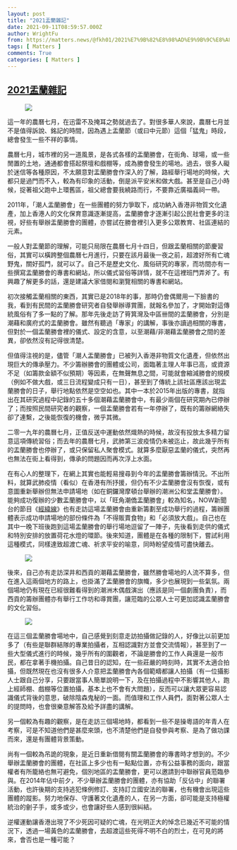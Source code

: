 ```yaml
---
layout: post
title: "2021盂蘭雜記"
date: 2021-09-11T08:59:57.000Z
author: WrightFu
from: https://matters.news/@fkh01/2021%E7%9B%82%E8%98%AD%E9%9B%9C%E8%A8%98-bafyreic7davy6bftlfzsdlriogybjcjtqdtyubnqhytqhaqlocblhdrovi
tags: [ Matters ]
comments: True
categories: [ Matters ]
---
```

<!--1631350797000-->
[2021盂蘭雜記](https://matters.news/@fkh01/2021%E7%9B%82%E8%98%AD%E9%9B%9C%E8%A8%98-bafyreic7davy6bftlfzsdlriogybjcjtqdtyubnqhytqhaqlocblhdrovi)
------

<div>
<figure class="image"><img src="https://assets.matters.news/embed/54b97ee0-39e8-44e5-ba7a-220d01f57d3e.jpeg" data-asset-id="54b97ee0-39e8-44e5-ba7a-220d01f57d3e" referrerpolicy="no-referrer"><figcaption><span></span></figcaption></figure><p>這一年的農曆七月，在迅雷不及掩耳之勢就過去了。對很多華人來說，農曆七月並不是值得訴說、銘記的時間，因為遇上盂蘭節（或曰中元節）這個「猛鬼」時段，總會發生一些不祥的事情。</p><p>農曆七月，城市裡的另一道風景，是各式各樣的盂蘭勝會，在街角、球場，或一些閒置的土地，通通都會搭起祭壇和戲棚等，成為勝會發生的場地。過去，很多人礙於迷信等各種原因，不太願意對盂蘭勝會作深入的了解，路經舉行場地的時候，大都只是過門而不入，較為有印象的活動，倒是派平安米和做大戲。甚至是自己小時候，捉著祖父跑中上環舊區，祖父總會要我繞路而行，不要靠近廣福義祠一帶。</p><p>2011年，「潮人盂蘭勝會」在一些團體的努力爭取下，成功納入香港非物質文化遺產，加上香港人的文化保育意識逐漸提高，盂蘭勝會才逐漸引起公民社會更多的注視，好些有舉辦盂蘭勝會的團體，亦嘗試在勝會裡引入更多公眾教育、社區連結的元素。</p><p>一般人對盂蘭節的理解，可能只局限在農曆七月十四日，但跟盂蘭相關的節慶習俗，其實可以橫跨整個農曆七月進行，只要在該月最後一夜之前，超渡好所有亡魂野鬼，關好孤門，就可以了。自己不是歷史文化、風俗研究的專家，而坊間亦有一些撰寫盂蘭勝會的專書和網站，所以儀式習俗等詳情，就不在這裡班門弄斧了。有興趣了解更多的話，還是建議大家借閱和瀏覽相關的專書和網站。</p><p>初次接觸盂蘭相關的東西，其實已是2018年的事，那時仍會偶爾用一下臉書的我，看到有民間的盂蘭勝會研究者自發舉辦導賞團，就報名參加了，才開始對這傳統風俗有了多一點的了解。那年先後走訪了筲箕灣及中區卌間的盂蘭勝會，分別是潮藉和廣府式的盂蘭勝會。雖然有聽過「專家」的講解，事後亦讀過相關的專書，但對於一個盂蘭勝會裡的儀式、設定的含意，以至潮藉/非潮藉盂蘭勝會之間的差異，卻依然沒有記得很清楚。</p><p>但值得注視的是，儘管「潮人盂蘭勝會」已被列入香港非物質文化遺產，但依然出現巨大的傳承壓力。不少籌辦勝會的團體或公司，面臨著主理人年事已高，或資源不足（如籌款金額不似預期）等因素，在無聲無息之間，可能就會縮減勝會的規模（例如不做大戲，或三日流程變成只有一日），甚至到了傳統上該社區應該出現盂蘭勝會的日子，舉行地點依然是空空如也。其中一本於2015年出版的專書，就指出在其研究過程中記錄的五十多個潮藉盂蘭勝會中，有最少兩個在研究期內已停辦了；而按照民間研究者的觀察，一個盂蘭勝會若有一年停辦了，既有的籌辦網絡失卻了連繫，之後能恢復的機會，微乎其微。</p><p>二零一九年的農曆七月，正值反送中運動依然熾熱的時候，故沒有投放太多精力留意這項傳統習俗；而去年的農曆七月，武肺第三波疫情仍未被迄止，故此幾乎所有的盂蘭勝會也停辦了，或只保留私人聚會模式。就算多麼厭惡盂蘭的儀式，突然再也無法在街上看得到，傳承的問題因而再次浮上水面。</p><p>在有心人的整理下，在網上其實也能輕易搜尋到今年的盂蘭勝會籌辦情況。不出所料，就算武肺疫情（看似）在香港有所抒援，但仍有不少盂蘭勝會沒有恢復，或有意圖重新舉辦但無法申請場地（如在銅鑼灣摩頓台舉辦的潮洲公和堂盂蘭勝會）。能夠成功復辦的少數盂蘭勝會中，以「旺角潮僑盂蘭勝會」較為知名，NOW新聞台的節目《<a href="https://news.now.com/home/local/player?newsId=447882&catCode=125&topicId=647&main=y" target="_blank">經緯線</a>》也有走訪這場盂蘭勝會由重新籌劃至成功舉行的過程，籌辦團體表示成功申請場地的部份條件為「不得販賣食物」和「必須放大戲」。自己也在其中一晚下班後跑到這場盂蘭勝會的舉行場地逗留了一陣子，先後看到走供的儀式和特別安排的放置荷花水燈的環節。後來知道，團體是在各種的限制下，嘗試利用這種模式，同樣達致超渡亡魂、祈求平安的喻意，同時盼望疫情可盡快離去。</p><figure class="image"><img src="https://assets.matters.news/embed/0f6182cf-20fb-4dc8-8552-1a6c33d96218.jpeg" data-asset-id="0f6182cf-20fb-4dc8-8552-1a6c33d96218" referrerpolicy="no-referrer"><figcaption><span></span></figcaption></figure><p>後來，自己亦有走訪深井和西貢的潮藉盂蘭勝會，雖然勝會場地的人流不算多，但在進入這兩個地方的路上，也掛滿了盂蘭勝會的旗幟，多少也展現到一些氣氛。兩個場地仍有現在已經很難看得到的潮洲木偶戲演出（應該是同一個劇團負責），而西貢的籌辦團體亦有舉行工作坊和導賞團，讓蒞臨的公眾人士可更加認識盂蘭勝會的文化習俗。</p><figure class="image"><img src="https://assets.matters.news/embed/1fb4f2ce-91a9-4438-90c6-aa10b9cf1b11.jpeg" data-asset-id="1fb4f2ce-91a9-4438-90c6-aa10b9cf1b11" referrerpolicy="no-referrer"><figcaption><span></span></figcaption></figure><p>在這三個盂蘭勝會場地中，自己感覺到刻意走訪拍攝做記錄的人，好像比以前更加多了（有些是聯群結隊的專業拍攝者，互相認識對方並會交流情報），甚至到了一些大型儀式進行的時候，幾乎所有的圍觀者，不論是勝會的工作人員還是一般市民，都在拿著手機拍攝。自己昔日的認知，在一些莊嚴的時刻時，其實不太適合拍攝，但既然現在也沒有很多人介意把盂蘭勝會內各個範疇都讓人拍攝（有一位攝影人士跟自己分享，只要跟當事人簡單說明一下，及在拍攝過程中不影響其他人，跑上經師棚、戲棚等位置拍攝，基本上也不會有大問題），反而可以讓大眾更容易認識儀式背後的意思，破除陰森鬼秘的一面。而值理和工作人員們，面對著公眾人士的提問時，也會很樂意解答及給予詳盡的講解。</p><p>另一個較為有趣的觀察，是在走訪三個場地時，都看到一些不是操粵語的年青人在考察，可是不知道他們是甚麼來頭，也不清楚他們是自發參與考察、是為了做功課而來，還是有團體背景策動。</p><p>尚有一個較為吊詭的現象，是近日重新借閱有關盂蘭勝會的專書時才想到的。不少舉辦盂蘭勝會的團體，在社區上多少也有一點點位置，亦有公益事務的面向，跟當權者有所籠絡也無可避免，個別地區的盂蘭勝會，更可以邀請到中聯辦官員蒞臨參與。在2014年佔中前夕，不少舉辦盂蘭勝會的團體，亦有協助「反佔中」的聯署活動，也許後期的支持逃犯條例修訂、支持訂立國安法的聯署，也有機會出現這些團體的蹤影。努力地保存、守護著文化遺產的人，在另一方面，卻可能是支持極權統治的劊子手，或多或少，也會讓好些人感到很糾結。</p><p>逆權運動讓香港出現了不少死因可疑的亡魂，在光明正大的悼念已幾近不可能的情況下，透過一場黃色的盂蘭勝會，去超渡這些死得不明不白的烈士，在可見的將來，會否也是一種可能？</p>
</div>
